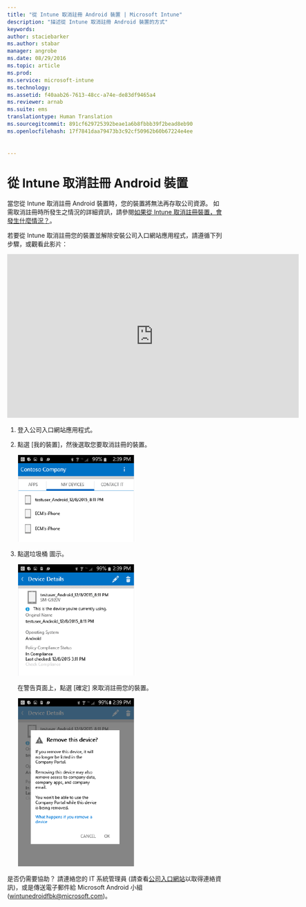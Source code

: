 ```yaml
---
title: "從 Intune 取消註冊 Android 裝置 | Microsoft Intune"
description: "描述從 Intune 取消註冊 Android 裝置的方式"
keywords: 
author: staciebarker
ms.author: stabar
manager: angrobe
ms.date: 08/29/2016
ms.topic: article
ms.prod: 
ms.service: microsoft-intune
ms.technology: 
ms.assetid: f40aab26-7613-48cc-a74e-de83df9465a4
ms.reviewer: arnab
ms.suite: ems
translationtype: Human Translation
ms.sourcegitcommit: 891cf629725392beae1a6b8fbbb39f2bead8eb90
ms.openlocfilehash: 17f7841daa79473b3c92cf50962b60b67224e4ee


---
```



# 從 Intune 取消註冊 Android 裝置

當您從 Intune 取消註冊 Android 裝置時，您的裝置將無法再存取公司資源。  如需取消註冊時所發生之情況的詳細資訊，請參閱[如果從 Intune 取消註冊裝置，會發生什麼情況？](what-happens-if-you-unenroll-your-device-from-intune-android.md)。

若要從 Intune 取消註冊您的裝置並解除安裝公司入口網站應用程式，請遵循下列步驟，或觀看此影片：

<iframe width="675" height="379" src="https://www.youtube.com/embed/K-Vi7lNfaMk" frameborder="0" allowfullscreen></iframe>

1.  登入公司入口網站應用程式。

2.  點選 [我的裝置]，然後選取您要取消註冊的裝置。

    ![選擇您要取消註冊的裝置。](./media/andr-1-my-devices-choose.png)

3.  點選垃圾桶 圖示。

    ![點選垃圾桶圖示。](./media/andr-2-tap-trashcan.png)

    在警告頁面上，點選 [確定] 來取消註冊您的裝置。

    ![移除裝置。](./media/andr-3-warning-about-remove.png)

是否仍需要協助？ 請連絡您的 IT 系統管理員 (請查看[公司入口網站](http://portal.manage.microsoft.com)以取得連絡資訊)，或是傳送電子郵件給 Microsoft Android 小組 (wintunedroidfbk@microsoft.com)。



<!--HONumber=Oct16_HO2-->


